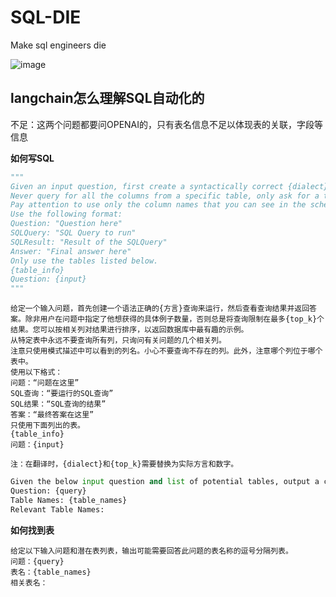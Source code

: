 # SQL-DIE
Make sql engineers die

![image](https://user-images.githubusercontent.com/17697154/227728953-72a29d0d-31a3-4ef9-8314-ddc3bca53908.png)


## langchain怎么理解SQL自动化的

不足：这两个问题都要问OPENAI的，只有表名信息不足以体现表的关联，字段等信息


**如何写SQL**
```python
"""
Given an input question, first create a syntactically correct {dialect} query to run, then look at the results of the query and return the answer. Unless the user specifies in his question a specific number of examples he wishes to obtain, always limit your query to at most {top_k} results. You can order the results by a relevant column to return the most interesting examples in the database.
Never query for all the columns from a specific table, only ask for a the few relevant columns given the question.
Pay attention to use only the column names that you can see in the schema description. Be careful to not query for columns that do not exist. Also, pay attention to which column is in which table.
Use the following format:
Question: "Question here"
SQLQuery: "SQL Query to run"
SQLResult: "Result of the SQLQuery"
Answer: "Final answer here"
Only use the tables listed below.
{table_info}
Question: {input}
"""
```

```
给定一个输入问题，首先创建一个语法正确的{方言}查询来运行，然后查看查询结果并返回答案。除非用户在问题中指定了他想获得的具体例子数量，否则总是将查询限制在最多{top_k}个结果。您可以按相关列对结果进行排序，以返回数据库中最有趣的示例。
从特定表中永远不要查询所有列，只询问有关问题的几个相关列。
注意只使用模式描述中可以看到的列名。小心不要查询不存在的列。此外，注意哪个列位于哪个表中。
使用以下格式：
问题：“问题在这里”
SQL查询：“要运行的SQL查询”
SQL结果：“SQL查询的结果”
答案：“最终答案在这里”
只使用下面列出的表。
{table_info}
问题：{input}

注：在翻译时，{dialect}和{top_k}需要替换为实际方言和数字。
```

```python
Given the below input question and list of potential tables, output a comma separated list of the table names that may be necessary to answer this question.
Question: {query}
Table Names: {table_names}
Relevant Table Names:
```

**如何找到表**
```
给定以下输入问题和潜在表列表，输出可能需要回答此问题的表名称的逗号分隔列表。
问题：{query}
表名：{table_names}
相关表名：
```




